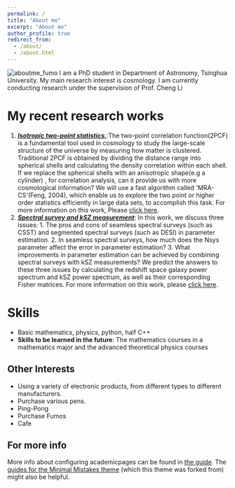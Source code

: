 ```yaml
---
permalink: /
title: "About me"
excerpt: "About me"
author_profile: true
redirect_from: 
  - /about/
  - /about.html
---
```


![aboutme_fumo](/images/aboutme_fumo.png)
I am a PhD student in Department of Astronomy, Tsinghua University. My main research interest is cosmology. I am currently conducting research under the supervision of Prof. Cheng Li

My recent research works
======
1. ***<u>Isotropic two-point statistics.</u>***:The two-point correlation function(2PCF) is a fundamental tool used in cosmology to study the large-scale structure of the universe by measuring how matter is clustered. Traditional 2PCF is obtained by dividing the distance range into spherical shells and calculating the density correlation within each shell. If we replace the spherical shells with an anisotropic shape(e.g a cylinder) , for correlation analysis, can it provide us with more cosmological information? We will use a fast algorithm called 'MRA-CS'(Feng, 2004), which enable us to explore the two point or higher order statistics efficiently in large data sets, to accomplish this task. For more information on this work, Please [click here](https://www.baidu.com).
2. ***<u>Spectral survey and kSZ measurement</u>***: In this work, we discuss three issues: 1. The pros and cons of seamless spectral surveys (such as CSST) and segmented spectral surveys (such as DESI) in parameter estimation.  2. In seamless spectral surveys, how much does the Nsys parameter affect the error in parameter estimation? 3. What improvements in parameter estimation can be achieved by combining spectral surveys with kSZ measurements? We predict the answers to these three issues by calculating the redshift space galaxy power spectrum and kSZ power spectrum, as well as their corresponding Fisher matrices. For more information on this work, please [click here](https://www.baidu.com).

Skills
======
- Basic mathematics, physics, python, half C++
- **Skills to be learned in the future**: The mathematics courses in a mathematics major and the advanced theoretical physics courses

Other Interests
------
- Using a variety of electronic products, from different types to different manufacturers.
- Purchase various pens.
- Ping-Pong
- Purchase Fumos
- Cafe



For more info
------
More info about configuring academicpages can be found in [the guide](https://academicpages.github.io/markdown/). The [guides for the Minimal Mistakes theme](https://mmistakes.github.io/minimal-mistakes/docs/configuration/) (which this theme was forked from) might also be helpful.
